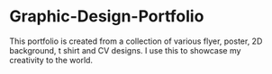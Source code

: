 # Graphic-Design-Portfolio
This portfolio is created from a collection of various flyer, poster, 2D background, t shirt and CV designs. I use this to showcase my creativity to the world.

